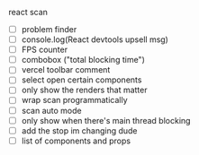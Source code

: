react scan

- [ ] problem finder
- [ ] console.log(React devtools upsell msg)
- [ ] FPS counter
- [ ] combobox ("total blocking time")
- [ ] vercel toolbar comment
- [ ] select open certain components
- [ ] only show the renders that matter
- [ ] wrap scan programmatically
- [ ] scan auto mode
- [ ] only show when there's main thread blocking
- [ ] add the stop im changing dude
- [ ] list of components and props
